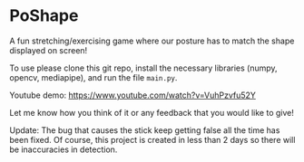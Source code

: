 # PoShape

A fun stretching/exercising game where our posture has to match the shape displayed on screen! 

To use please clone this git repo, install the necessary libraries (numpy, opencv, mediapipe), and run the file ```main.py```.

Youtube demo: https://www.youtube.com/watch?v=VuhPzvfu52Y

Let me know how you think of it or any feedback that you would like to give!

Update: The bug that causes the stick keep getting false all the time has been fixed. Of course, this project is created in less than 2 days so there will be inaccuracies in detection.
